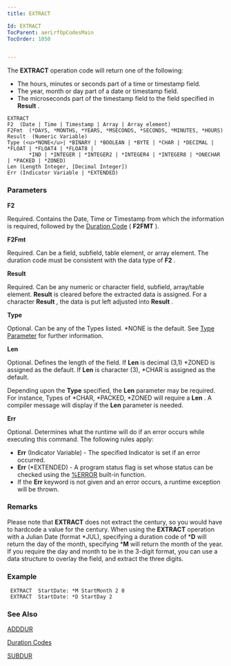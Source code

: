 ```yaml
---
title: EXTRACT

Id: EXTRACT
TocParent: aerLrfOpCodesMain
TocOrder: 1050


---
```


The **EXTRACT** operation code will return one of the following: 

- The hours, minutes or seconds part of a time or timestamp field.
- The year, month or day part of a date or timestamp field.
- The microseconds part of the timestamp field to the field specified in **Result** .


```
EXTRACT 
F2  (Date | Time | Timestamp | Array | Array element)
F2Fmt  (*DAYS, *MONTHS, *YEARS, *MSECONDS, *SECONDS, *MINUTES, *HOURS)
Result  (Numeric Variable)
Type (<u>*NONE</u>| *BINARY | *BOOLEAN | *BYTE | *CHAR | *DECIMAL | *FLOAT | *FLOAT4 | *FLOAT8 | 
       *IND | *INTEGER | *INTEGER2 | *INTEGER4 | *INTEGER8 | *ONECHAR | *PACKED | *ZONED)
Len (Length Integer, [Decimal Integer])
Err (Indicator Variable | *EXTENDED)
```

### Parameters

**F2** 

Required. Contains the Date, Time or Timestamp from which the information is required, followed by the [Duration Code](Duration_Codes.html) ( **F2FMT** ).


**F2Fmt** 

Required. Can be a field, subfield, table element, or array element. The duration code must be consistent with the data type of **F2** .


**Result** 

Required. Can be any numeric or character field, subfield, array/table element. **Result** is cleared before the extracted data is assigned. For a character **Result** , the data is put left adjusted into **Result** .


**Type** 

Optional. Can be any of the Types listed. *NONE is the default. See [Type Parameter](Type_Parameter.html) for further information.


**Len** 

Optional. Defines the length of the field. If **Len** is decimal (3,1) *ZONED is assigned as the default. If **Len** is character (3), *CHAR is assigned as the default. 

Depending upon the **Type** specified, the **Len** parameter may be required. For instance, Types of *CHAR, *PACKED, *ZONED will require a **Len** . A compiler message will display if the **Len** parameter is needed.


**Err** 

Optional. Determines what the runtime will do if an error occurs while executing this command. The following rules apply: 

- **Err** (Indicator Variable) - The specified Indicator is set if an error occurred.
- **Err** (*EXTENDED) - A program status flag is set whose status can be checked using the [%ERROR](ERROR_Function.html) built-in function.
- If the **Err** keyword is not given and an error occurs, a runtime exception will be thrown.


### Remarks
Please note that **EXTRACT** does not extract the century, so you would have to hardcode a value for the century. When using the **EXTRACT** operation with a Julian Date (format *JUL), specifying a duration code of ***D** will return the day of the month, specifying ***M** will return the month of the year. If you require the day and month to be in the 3-digit format, you can use a data structure to overlay the field, and extract the three digits. 

### Example

```
 EXTRACT  StartDate: *M StartMonth 2 0
 EXTRACT  StartDate: *D StartDay 2
```

### See Also
[ADDDUR](ADDDUR.html)

[Duration Codes](Duration_Codes.html)

[SUBDUR](SUBDUR.html) 
